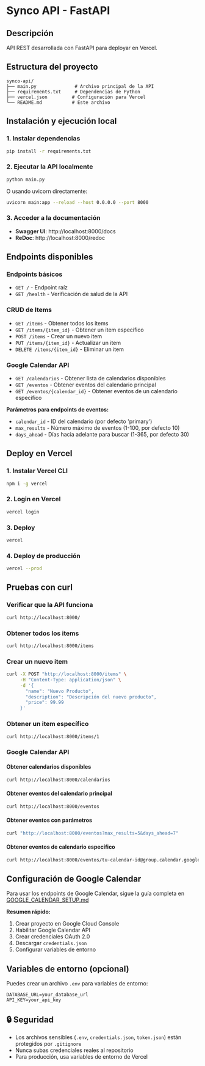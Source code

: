 # Synco API - FastAPI

## Descripción
API REST desarrollada con FastAPI para deployar en Vercel.

## Estructura del proyecto
```
synco-api/
├── main.py              # Archivo principal de la API
├── requirements.txt     # Dependencias de Python
├── vercel.json         # Configuración para Vercel
└── README.md           # Este archivo
```

## Instalación y ejecución local

### 1. Instalar dependencias
```bash
pip install -r requirements.txt
```

### 2. Ejecutar la API localmente
```bash
python main.py
```

O usando uvicorn directamente:
```bash
uvicorn main:app --reload --host 0.0.0.0 --port 8000
```

### 3. Acceder a la documentación
- **Swagger UI**: http://localhost:8000/docs
- **ReDoc**: http://localhost:8000/redoc

## Endpoints disponibles

### Endpoints básicos
- `GET /` - Endpoint raíz
- `GET /health` - Verificación de salud de la API

### CRUD de Items
- `GET /items` - Obtener todos los items
- `GET /items/{item_id}` - Obtener un item específico
- `POST /items` - Crear un nuevo item
- `PUT /items/{item_id}` - Actualizar un item
- `DELETE /items/{item_id}` - Eliminar un item

### Google Calendar API
- `GET /calendarios` - Obtener lista de calendarios disponibles
- `GET /eventos` - Obtener eventos del calendario principal
- `GET /eventos/{calendar_id}` - Obtener eventos de un calendario específico

**Parámetros para endpoints de eventos:**
- `calendar_id` - ID del calendario (por defecto 'primary')
- `max_results` - Número máximo de eventos (1-100, por defecto 10)
- `days_ahead` - Días hacia adelante para buscar (1-365, por defecto 30)

## Deploy en Vercel

### 1. Instalar Vercel CLI
```bash
npm i -g vercel
```

### 2. Login en Vercel
```bash
vercel login
```

### 3. Deploy
```bash
vercel
```

### 4. Deploy de producción
```bash
vercel --prod
```

## Pruebas con curl

### Verificar que la API funciona
```bash
curl http://localhost:8000/
```

### Obtener todos los items
```bash
curl http://localhost:8000/items
```

### Crear un nuevo item
```bash
curl -X POST "http://localhost:8000/items" \
     -H "Content-Type: application/json" \
     -d '{
       "name": "Nuevo Producto",
       "description": "Descripción del nuevo producto",
       "price": 99.99
     }'
```

### Obtener un item específico
```bash
curl http://localhost:8000/items/1
```

### Google Calendar API

#### Obtener calendarios disponibles
```bash
curl http://localhost:8000/calendarios
```

#### Obtener eventos del calendario principal
```bash
curl http://localhost:8000/eventos
```

#### Obtener eventos con parámetros
```bash
curl "http://localhost:8000/eventos?max_results=5&days_ahead=7"
```

#### Obtener eventos de calendario específico
```bash
curl http://localhost:8000/eventos/tu-calendar-id@group.calendar.google.com
```

## Configuración de Google Calendar

Para usar los endpoints de Google Calendar, sigue la guía completa en [GOOGLE_CALENDAR_SETUP.md](GOOGLE_CALENDAR_SETUP.md)

**Resumen rápido:**
1. Crear proyecto en Google Cloud Console
2. Habilitar Google Calendar API
3. Crear credenciales OAuth 2.0
4. Descargar `credentials.json`
5. Configurar variables de entorno

## Variables de entorno (opcional)
Puedes crear un archivo `.env` para variables de entorno:
```
DATABASE_URL=your_database_url
API_KEY=your_api_key
```

## 🔒 Seguridad
- Los archivos sensibles (`.env`, `credentials.json`, `token.json`) están protegidos por `.gitignore`
- Nunca subas credenciales reales al repositorio
- Para producción, usa variables de entorno de Vercel
